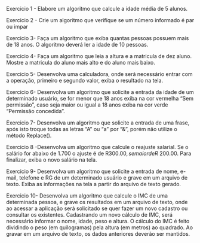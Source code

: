 Exercicio 1 - Elabore um algoritmo que calcule a idade média de 5 alunos.

Exercicio 2 - Crie um algoritmo que verifique se um número informado é par ou impar

Exercicio 3- Faça um algoritmo que exiba quantas pessoas possuem mais de 18 anos. O algoritmo deverá ler a idade de 10 pessoas.

Exercicio 4- Faça um algoritmo que leia a altura e a matricula de dez aluno. Mostre a matricula do aluno mais alto e do aluno mais baixo.

Exercicio 5- Desenvolva uma calculadora, onde será necessário entrar com a operação, primeiro e segundo valor, exiba o resultado na tela.

Exercicio 6- Desenvolva um algoritmo que solicite a entrada da idade de um determinado usuário, se for menor que 18 anos exiba na cor vermelha “Sem permissão”, caso seja maior ou igual a 18 anos exiba na cor verde “Permissão concedida”.

Exercicio 7- Desenvolva um algoritmo que solicite a entrada de uma frase, após isto troque todas as letras “A” ou “a” por “&”, porém não utilize o método Replace().

Exercicio 8 -Desenvolva um algoritmo que calcule o reajuste salarial. Se o salário for abaixo de 1.700 o ajuste é de R$300.00, se maior de R$ 200.00. Para finalizar, exiba o novo salário na tela.

Exercicio 9- Desenvolva um algoritmo que solicite a entrada de nome, e-mail, telefone e RG de um determinado usuário e grave em um arquivo de texto. Exiba as informações na tela a partir do arquivo de texto gerado.

Exercicio 10- Desenvolva um algoritmo que calcule o IMC de uma determinada pessoa, e grave os resultados em um arquivo de texto, onde ao acessar a aplicação será solicitado se quer fazer um novo cadastro ou consultar os existentes. Cadastrando um novo cálculo de IMC, será necessário informar o nome, idade, peso e altura. O cálculo do IMC é feito dividindo o peso (em quilogramas) pela altura (em metros) ao quadrado. Ao gravar em um arquivo de texto, os dados anteriores deverão ser mantidos.
